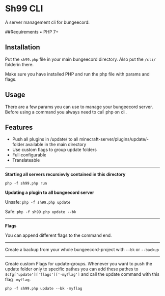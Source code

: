 # Sh99 CLI
A server management cli for bungeecord.

##Requirements
• PHP 7+

## Installation

Put the `sh99.php` file in your main bungeecord directory. 
Also put the `/cli/` folderin there.

Make sure you have installed PHP and run the php file with params and flags.

## Usage
There are a few params you can use to manage your bungeecord server.
Before using a command you always need to call php on cli.

## Features

- Push all plugins in /update/ to all minecraft-server/plugins/update/-folder available in the main directory
- Use custom flags to group update folders
- Full configurable
- Translateable

---

**Starting all servers recursievly contained in this directory**

`php -f sh99.php run`

**Updating a plugin to all bungeecord server**

Unsafe: `php -f sh99.php update`

Safe: `php -f sh99.php update --bk`

---

**Flags**

You can append different flags to the command end.

---

Create a backup from your whole bungeecord-project with `--bk` or `--backup`

---

Create custom Flags for update-groups. Whenever you want to push the update folder only to specific pathes you can add these pathes to `$cfg['update']['flags']['-myflag']` and call the update command with this flag `-myflag`.

`php -f sh99.php update --bk -myflag`

